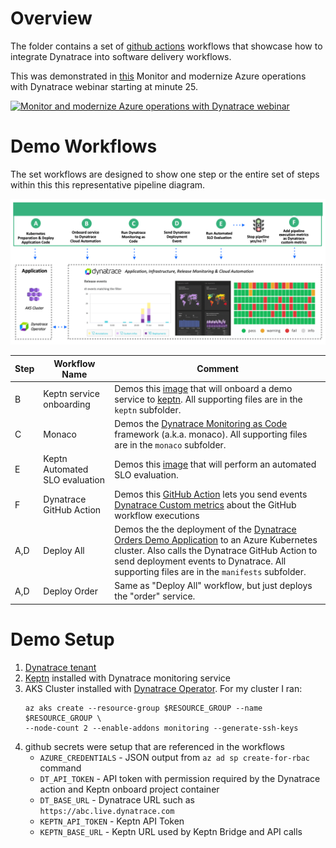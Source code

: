 # Overview 

The folder contains a set of [github actions](https://github.com/features/actions) workflows that showcase how to integrate Dynatrace into software delivery workflows.

This was demonstrated in [this](https://www.youtube.com/watch?v=nBs2P7Idtz0) Monitor and modernize Azure operations with Dynatrace webinar starting at minute 25. 

[![Monitor and modernize Azure operations with Dynatrace webinar](https://img.youtube.com/vi/nBs2P7Idtz0/0.jpg)](https://www.youtube.com/watch?v=nBs2P7Idtz0)

# Demo Workflows

The set workflows are designed to show one step or the entire set of steps within this this representative pipeline diagram.

![app](./images/workflow.png)

| Step | Workflow Name | Comment |
| ---- | ------------------- | -------- |
| B | Keptn service onboarding | Demos this [image](https://github.com/keptn-sandbox/keptn-quality-gate-bash) that will onboard a demo service to [keptn](https://www.keptn.sh). All supporting files are in the `keptn` subfolder.|
| C | Monaco | Demos the [Dynatrace Monitoring as Code](https://github.com/dynatrace-oss/dynatrace-monitoring-as-code) framework (a.k.a. monaco).  All supporting files are in the `monaco` subfolder. |
| E | Keptn Automated SLO evaluation | Demos this [image](https://github.com/keptn-sandbox/keptn-quality-gate-bash) that will perform an automated SLO evaluation.   |
| F | Dynatrace GitHub Action | Demos this [GitHub Action](https://github.com/marketplace/actions/dynatraceaction) lets you send events [Dynatrace Custom metrics](https://www.dynatrace.com/news/blog/simplify-observability-for-all-your-custom-metrics-part-2-oneagent-metric-api/) about the GitHub workflow executions | 
| A,D | Deploy All | Demos the the deployment of the [Dynatrace Orders Demo Application](https://github.com/dt-orders/overview) to an Azure Kubernetes cluster.  Also calls the Dynatrace GitHub Action to send deployment events to Dynatrace. All supporting files are in the `manifests` subfolder. |
| A,D | Deploy Order | Same as "Deploy All" workflow, but just deploys the "order" service. |


# Demo Setup

1. [Dynatrace tenant](https://www.dynatrace.com/trial)
1. [Keptn](https://www.keptn.sh) installed with Dynatrace monitoring service
1. AKS Cluster installed with [Dynatrace Operator](https://www.dynatrace.com/support/help/technology-support/cloud-platforms/kubernetes/migrate-to-dynatrace-operator-k8/).  For my cluster I ran:
    ```
    az aks create --resource-group $RESOURCE_GROUP --name $RESOURCE_GROUP \
    --node-count 2 --enable-addons monitoring --generate-ssh-keys
    ```
1. github secrets were setup that are referenced in the workflows
    * `AZURE_CREDENTIALS` - JSON output from `az ad sp create-for-rbac` command
    * `DT_API_TOKEN` - API token with permission required by the Dynatrace action and Keptn onboard project container
    * `DT_BASE_URL` - Dynatrace URL such as `https://abc.live.dynatrace.com`
    * `KEPTN_API_TOKEN` - Keptn API Token
    * `KEPTN_BASE_URL` -  Keptn URL used by Keptn Bridge and API calls